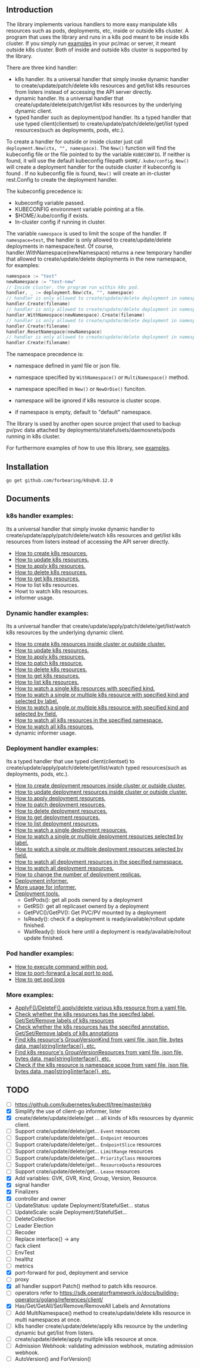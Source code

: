 ## Introduction



The library implements various handlers to more easy manipulate k8s resources such as pods, deployments, etc, inside or outside k8s cluster. A program that uses the library and runs in a k8s pod meant to be inside k8s cluster. If you simply run [examples](./examples) in your pc/mac or server, it meant outside k8s cluster. Both of inside and outside k8s cluster is supported by the library.

There are three kind handler:

- k8s handler. Its a universal handler that simply invoke dynamic handler to create/update/patch/delete k8s resources and get/list k8s resources from listers instead of accessing the API server directly.
- dynamic handler. Its a universal handler that create/update/delete/patch/get/list k8s resources by the underlying dynamic client.
- typed handler such as deployment/pod handler. Its a typed handler that use typed client(clientset) to create/update/patch/delete/get/list typed resources(such as deployments, pods, etc.).

To create a handler for outside or inside cluster just call `deployment.New(ctx, "", namespace)`. The `New()` function will find the kubeconfig file or the file pointed to by the variable `KUBECONFIG`. If neither is found, it will use the default kubeconfig filepath `$HOME/.kube/config`. `New()` will create a deployment handler for the outside cluster if kubeconfig is found . If no kubeconfig file is found, `New()` will create an in-cluster rest.Config to create the deployment handler.

The kubeconfig precedence is:
* kubeconfig variable passed.
* KUBECONFIG environment variable pointing at a file.
* $HOME/.kube/config if exists.
* In-cluster config if running in cluster.

The variable `namespace` is used to limit the scope of the handler. If `namespace=test`, the handler is only allowed to create/update/delete deployments in namespace/test. Of course, handler.WithNamespace(newNamespace) returns a new temporary handler that allowed to create/update/delete deployments in the new namespace, for examples:

```go
namespace := "test"
newNamespace := "test-new"
// Inside cluster. the program run within k8s pod.
handler, _ := deployment.New(ctx, "", namespace)
// handler is only allowed to create/update/delete deployment in namespace/test.
handler.Create(filename)
// handler is only allowed to create/update/delete deployment in namespace/test-new.
handler.WithNamespace(newNamespace).Create(filename)
// handler is only allowed to create/update/delete deployment in namespace/test (not namespace/test-new).
handler.Create(filename)
handler.ResetNamespace(newNamespace)
// handler is only allowed to create/update/delete deployment in namespace/test-new (not namespace/test).
handler.Create(filename)
```

The namespace precedence is:

- namespace defined in yaml file or json file.

- namespace specified by `WithNamespace()` or `MultiNamespace()` method.

- namespace specified in `New()` or `NewOrDie()` funciton.

- namespace will be ignored if k8s resource is cluster scope.

- if namespace is empty, default to "default" namespace.

The library is used by another open source project that used to backup pv/pvc data attached by deployments/statefulsets/daemosnets/pods running in k8s cluster.

For furthermore examples of how to use this library, see [examples](./examples).

## Installation

`go get github.com/forbearing/k8s@v0.12.0`

## Documents

### k8s handler examples:

Its a universal handler that simply invoke dynamic handler to create/update/apply/patch/delete/watch k8s resources and get/list k8s resources from listers instead of accessing the API server directly.

- [How to create k8s resources.](./examples/k8s/k8s_create.go)
- [How to update k8s resources.](./examples/k8s/k8s_update.go)
- [How to apply k8s resources.](./examples/k8s/k8s_apply.go)
- [How to delete k8s resources.](./examples/k8s/k8s_delete.go)
- [How to get k8s resources.](./examples/k8s/k8s_get.go)
- How to list k8s resources.
- Howt to watch k8s resources.
- informer usage.

### Dynamic handler examples:

Its a universal handler that create/update/apply/patch/delete/get/list/watch k8s resources by the underlying dynamic client.

- [How to create k8s resources inside cluster or outside cluster.](./examples/dynamic/dynamic_create.go)
- [How to update k8s resources.](./examples/dynamic/dynamic_update.go)
- [How to apply k8s resources.](./examples/dynamic/dynamic_apply.go)
- [How to patch k8s resource.](./examples/dynamic/dynamic_patch.go)
- [How to delete k8s resources.](./examples/dynamic/dynamic_delete.go)
- [How to get k8s resources.](./examples/dynamic/dynamic_get.go)
- [How to list k8s resources.](./examples/dynamic/dynamic_list.go)
- [How to watch a single k8s resources with specified kind.](./examples/dynamic/dynamic_watch_single.go)
- [How to watch a single or multiple k8s resource with specified kind and selected by label.](./examples/dynamic/dynamic_watch_label.go)
- [How to watch a single or multiple k8s resource with specified kind and selected by field.](./examples/dynamic/dynamic_watch_field.go)
- [How to watch all k8s resources in the specified namespace.](./examples/dynamic/dynamic_watch_namespace.go)
- [How to watch all k8s resources.](./examples/dynamic/dynamic_watch_all.go)
- dynamic informer usage.

### Deployment handler examples:

Its a typed handler that use typed client(clientset) to create/update/apply/patch/delete/get/list/watch typed resources(such as deployments, pods, etc.).

- [How to create deployment resources inside cluster or outside cluster.](./examples/deployment/deployment_create.go)
- [How to update deployment resources inside cluster or outside cluster.](./examples/deployment/deployment_update.go)
- [How to apply deployment resources.](./examples/deployment/deployment_apply.go)
- [How to patch deployment resources.](./examples/deployment/deployment_patch.go)
- [How to delete deployment resources.](./examples/deployment/deployment_delete.go)
- [How to get deployment resources.](./examples/deployment/deployment_get.go)
- [How to list deployment resources.](./examples/deployment/deployment_list.go)
- [How to watch a single deployment resources.](./examples/deployment/deployment_watch_single.go)
- [How to watch a single or multiple deployment resources selected by label.](./examples/deployment/deployment_watch_label.go)
- [How to watch a single or multiple deployment resources selected by field.](./examples/deployment/deployment_watch_field.go)
- [How to watch all deployment resources in the specified namespace.](./examples/deployment/deployment_watch_namespace.go)
- [How to watch all deployment resources.](./examples/deployment/deployment_watch_all.go)
- [How to change the number of deployment replicas.](./examples/deployment/deployment_scale.go)
- [Deployment informer.](./examples/deployment/deployment_informer.go)
- [More usage for informer.](./deployment/informer.go)
- [Deployment tools.](./examples/deployment/deployment_tools.go)
    - GetPods(): get all pods ownerd by a deployment
    - GetRS(): get all replicaset ownerd by a deployment
    - GetPVC()/GetPV(): Get PVC/PV mounted by a deployment
    - IsReady(): check if a deployment is ready/available/rollout update finished.
    - WaitReady(): block here until a deployment is ready/available/rollout update finished.

### Pod handler examples:

- [How to execute command within pod.](./examples/pod/pod_execute.go)
- [How to port-forward a local port to pod.](./examples/port-forward/portforward_pod.go)
- [How to get pod logs](./examples/pod/pod_logs.go)

### More examples:

- [ApplyF()/DeleteF() apply/delete various k8s resource from a yaml file.](./k8s_test.go)
- [Check whether the k8s resources has the specifed label, Get/Set/Remove labels of k8s resources](./examples/labels/main.go)
- [Check whether the k8s resources has the specifed annotation, Get/Set/Remove labels of k8s annotations](./examples/annotations/main.go)
- [Find k8s resource's GroupVersionKind from yaml file, json file, bytes data, map[string]interface{}, etc.](./examples/restmapper/find_gvk.go)
- [Find k8s resource's GroupVersionResources from yaml file, json file, bytes data, map[string]interface{}, etc.](./examples/restmapper/find_gvr.go)
- [Check if the k8s resource is namespace scope from yaml file, json file, bytes data, map[string]interface{}, etc.](./examples/restmapper/is_namespaced.go)

## TODO

- [ ] https://github.com/kubernetes/kubectl/tree/master/pkg
- [x] Simplify the use of client-go informer, lister
- [x] create/delete/update/delete/get ... all kinds of k8s resources by dyanmic client.
- [ ] Support crate/update/delete/get... `Event` resources
- [ ] Support crate/update/delete/get... `Endpoint` resources
- [ ] Support crate/update/delete/get... `EndpointSlice` resources
- [ ] Support crate/update/delete/get... `LimitRange` resources
- [ ] Support crate/update/delete/get... `PriorityClass` resources
- [ ] Support crate/update/delete/get... `ResourceQuota` resources
- [ ] Support crate/update/delete/get... `Lease` resources
- [x] Add variables: GVK, GVR, Kind, Group, Version, Resource.
- [x] signal handler
- [x] Finalizers
- [x] controller and owner
- [ ] UpdateStatus: update Deployment/StatefulSet... status
- [ ] UpdateScale: scale Deployment/StatefulSet...
- [ ] DeleteCollection
- [ ] Leader Election
- [ ] Recoder
- [ ] Replace interface{} -> any
- [ ] fack client
- [ ] EnvTest
- [ ] healthz
- [ ] metrics
- [x] port-forward for pod, deployment and service
- [ ] proxy
- [x] all handler support Patch() method to patch k8s resource.
- [ ] operators refer to https://sdk.operatorframework.io/docs/building-operators/golang/references/client/
- [x] Has/Get/GetAll/Set/Remove/RemoveAll Labels and Annotations
- [ ] Add MultiNamespace() method to create/update/delete k8s resource in multi namespaces at once.
- [ ] k8s handler create/update/delete/apply k8s resource by the underling dynamic but get/list from listers.
- [ ] create/update/delete/apply muitlple k8s resource at once.
- [ ] Admission Webhook: validating admission webhook, mutating admission webhook.
- [ ] AutoVersion() and ForVersion()
